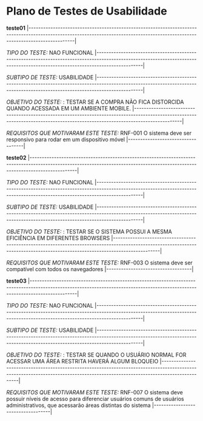 # Plano de Testes de Usabilidade
**teste01**
|-------------------------------------------------------------------------------------------------------------------------------------------------------------------------------|

*TIPO DO TESTE:* NAO FUNCIONAL
|-------------------------------------------------------------------------------------------------------------------------------------------------------------------------------|


*SUBTIPO DE TESTE:* USABILIDADE
|-------------------------------------------------------------------------------------------------------------------------------------------------------------------------------|

*OBJETIVO DO TESTE:* : TESTAR SE A COMPRA NÃO FICA DISTORCIDA QUANDO ACESSADA EM UM AMBIENTE MOBILE.
|-------------------------------------------------------------------------------------------------------------------------------------------------------------------------------|


*REQUISITOS QUE MOTIVARAM ESTE TESTE:* RNF-001 O sistema deve ser responsivo para rodar em um dispositivo móvel
|-----------------------------------|


**teste02**
|-------------------------------------------------------------------------------------------------------------------------------------------------------------------------------|

*TIPO DO TESTE:* NAO FUNCIONAL
|-------------------------------------------------------------------------------------------------------------------------------------------------------------------------------|


*SUBTIPO DE TESTE:* USABILIDADE
|-------------------------------------------------------------------------------------------------------------------------------------------------------------------------------|

*OBJETIVO DO TESTE:* : TESTAR SE O SISTEMA POSSUI A MESMA EFICIÊNCIA EM DIFERENTES BROWSERS
|-------------------------------------------------------------------------------------------------------------------------------------------------------------------------------|


*REQUISITOS QUE MOTIVARAM ESTE TESTE:* RNF-003 O sistema deve ser compatível com todos os navegadores
|-----------------------------------|


**teste03**
|-------------------------------------------------------------------------------------------------------------------------------------------------------------------------------|

*TIPO DO TESTE:* NAO FUNCIONAL
|-------------------------------------------------------------------------------------------------------------------------------------------------------------------------------|


*SUBTIPO DE TESTE:* USABILIDADE
|-------------------------------------------------------------------------------------------------------------------------------------------------------------------------------|

*OBJETIVO DO TESTE:* : TESTAR SE QUANDO O USUÁRIO NORMAL FOR ACESSAR UMA ÁREA RESTRITA HAVERÁ ALGUM BLOQUEIO
|-------------------------------------------------------------------------------------------------------------------------------------------------------------------------------|


*REQUISITOS QUE MOTIVARAM ESTE TESTE:* RNF-007 O sistema deve possuir níveis de acesso para diferenciar usuários comuns de usuários administrativos, que acessarão áreas distintas do sistema
|-----------------------------------|




